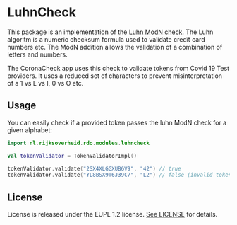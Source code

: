 # LuhnCheck

This package is an implementation of the [Luhn ModN check](https://en.wikipedia.org/wiki/Luhn_mod_N_algorithm). The Luhn algoritm is a numeric checksum formula used to validate credit card numbers etc. The ModN addition allows the validation of a combination of letters and numbers.

The CoronaCheck app uses this check to validate tokens from Covid 19 Test providers. It uses a reduced set of characters to prevent misinterpretation of a 1 vs L vs I, 0 vs O etc.

## Usage

You can easily check if a provided token passes the luhn ModN check for a given alphabet:

```kotlin
import nl.rijksoverheid.rdo.modules.luhncheck

val tokenValidator = TokenValidatorImpl()

tokenValidator.validate("2SX4XLGGXUB6V9", "42") // true
tokenValidator.validate("YL8BSX9T6J39C7", "L2") // false (invalid token)

```

## License

License is released under the EUPL 1.2 license. [See LICENSE](https://github.com/minvws/nl-rdo-app-android-modules/blob/master/LICENSE.txt) for details.